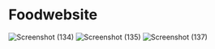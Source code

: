 # Foodwebsite

![Screenshot (134)](https://github.com/Rahulreddy67/Foodwebsite/assets/132583519/b8a7efc7-a689-415b-919c-03a8d9a6b67c)
![Screenshot (135)](https://github.com/Rahulreddy67/Foodwebsite/assets/132583519/bb382387-8682-4595-90ac-52b3f7b9ec7c)
![Screenshot (137)](https://github.com/Rahulreddy67/Foodwebsite/assets/132583519/f19027a2-62c3-4ff3-8244-ec5dc48dfa32)


